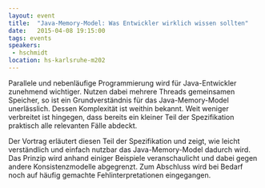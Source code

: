 ```yaml
---
layout: event
title:  "Java-Memory-Model: Was Entwickler wirklich wissen sollten"
date:   2015-04-08 19:15:00
tags: events
speakers: 
 - hschmidt
location: hs-karlsruhe-m202
---
```


Parallele und nebenläufige Programmierung wird für Java-Entwickler zunehmend wichtiger. Nutzen dabei mehrere Threads gemeinsamen Speicher, so ist ein Grundverständnis für das Java-Memory-Model unerlässlich. Dessen Komplexität ist weithin bekannt. Weit weniger verbreitet ist hingegen, dass bereits ein kleiner Teil der Spezifikation praktisch alle relevanten Fälle abdeckt.

Der Vortrag erläutert diesen Teil der Spezifikation und zeigt, wie leicht verständlich und einfach nutzbar das Java-Memory-Model dadurch wird. Das Prinzip wird anhand einiger Beispiele veranschaulicht und dabei gegen andere Konsistenzmodelle abgegrenzt. Zum Abschluss wird bei Bedarf noch auf häufig gemachte Fehlinterpretationen eingegangen.